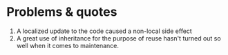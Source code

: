 # Problems & quotes

1. A localized update to the code caused a non-local side effect
2. A great use of inheritance for the purpose of reuse hasn't turned out so well when it comes to maintenance.